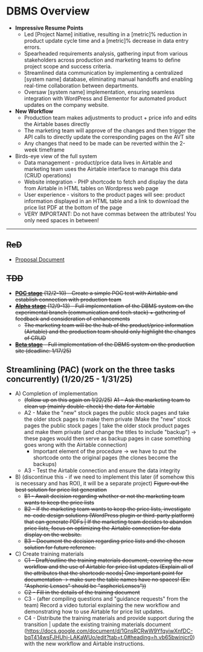 # DBMS Overview
- **Impressive Resume Points**
  - Led \[Project Name] initiative, resulting in a \[metric]% reduction in product update cycle time and a \[metric]% decrease in data entry errors.
  - Spearheaded requirements analysis, gathering input from various stakeholders across production and marketing teams to define project scope and success criteria.
  - Streamlined data communication by implementing a centralized \[system name] database, eliminating manual handoffs and enabling real-time collaboration between departments.
  - Oversaw \[system name] implementation, ensuring seamless integration with WordPress and Elementor for automated product updates on the company website.
- **New Workflow**
  - Production team makes adjustments to product + price info and edits the Airtable bases directly
  - The marketing team will approve of the changes and then trigger the API calls to directly update the corresponding pages on the AVT site
  - Any changes that need to be made can be reverted within the 2-week timeframe
- Birds-eye view of the full system
  - Data management - product/price data lives in Airtable and marketing team uses the Airtable interface to manage this data (CRUD operations)
  - Website integration - PHP shortcode to fetch and display the data from Airtable in HTML tables on Wordpress web page
  - User experience - visitors to the product pages will see: product information displayed in an HTML table and a link to download the price list PDF at the bottom of the page
  - VERY IMPORTANT: Do not have commas between the attributes! You only need spaces in between! 
 
---



## ~~ReD~~
- [Proposal Document](https://docs.google.com/presentation/d/1YWCBuZBBXLy2H1MHFpzuVV7Zx-hF5jjJ/edit#slide=id.p2)


## ~~TDD~~ 
- ~~[**POC stage**](https://github.com/jerrytigerxu/AVT-VC-DBMS/tree/main/DBMS/POC) (12/2-10) - Create a simple POC test with Airtable and establish connection with production team~~
- ~~[**Alpha stage**](https://github.com/jerrytigerxu/AVT-VC-DBMS/tree/main/DBMS/Alpha) (12/9-13) - Full implementation of the DBMS system on the experimental branch (communication and tech stack) + gathering of feedback and consideration of enhancements~~
  - ~~The marketing team will be the hub of the product/price information (Airtable) and the production team should only highlight the changes of CRUD~~
- ~~[**Beta stage**](https://github.com/jerrytigerxu/AVT-VC-DBMS/tree/main/DBMS/Beta) - Full implementation of the DBMS system on the production site (deadline: 1/17/25)~~


## Streamlining (PAC) (work on the three tasks concurrently) (1/20/25 - 1/31/25)
- A) Completion of implementation
  - ~~(follow up on this again on 1/22/25)~~ ~~A1 - Ask the marketing team to clean up (mainly double-check) the data for Airtable~~
  - A2 - Make the "new" stock pages the public stock pages and take the older stock pages to make them private (Make the "new" stock pages the public stock pages | take the older stock product pages and make them private (and change the titles to include "backup") -> these pages would then serve as backup pages in case something goes wrong with the Airtable connection)
    - Important element of the procedure -> we have to put the shortcode onto the original pages (the clones become the backups)
  - A3 - Test the Airtable connection and ensure the data integrity
- B) (discontinue this - if we need to implement this later (if somehow this is necessary and has ROI), it will be a separate project) ~~Figure out the best solution for price list generation~~ 
  - ~~B1 - Await decision regarding whether or not the marketing team wants to keep the price lists~~
  - ~~B2 - If the marketing team wants to keep the price lists, investigate no-code design solutions (WordPress plugin or third-party platform) that can generate PDFs | If the marketing team decides to abandon price lists, focus on optimizing the Airtable connection for data display on the website.~~
  - ~~B3 - Document the decision regarding price lists and the chosen solution for future reference.~~
- C) Create training materials
  - ~~C1 - Draft/outline the training materials document, covering the new workflow and the use of Airtable for price list updates (Explain all of the attributes that the shortcode needs| One important point for documentation -> make sure the table names have no spaces! (Ex: "Aspheric Lenses" should be "asphericLenses"))~~
  - ~~C2 - Fill in the details of the training document~~
  - C3 - (after compiling questions and "guidance requests" from the team) Record a video tutorial explaining the new workflow and demonstrating how to use Airtable for price list updates.
  - C4 - Distribute the training materials and provide support during the transition | update the existing training materials document (https://docs.google.com/document/d/1GnsRCRwW9YfqyiwXnfDC-bqT414wsFJHUhj-LAKaWUo/edit?tab=t.0#heading=h.vb65bwinjcr0) with the new workflow and Airtable instructions.
 
